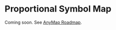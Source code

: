Proportional Symbol Map
===========

Coming soon. See [AnyMap Roadmap](http://anychart.com/products/anymap/roadmap/).

<!-- 
* [Proportional Symbol Map](#proportional_symbol_map)
* [Data](#data)
* [Series and Points](#series_and_points)
 * [Points](#points)
 * [Series](#series)
* [Series and Points](#series_and_points)
* [Variability](#variables)
 * [Single Variable](#single_variable)
 * [Multi Variable](#multi_variable)
* [Advantages and Disadvantages](#advantages_and_disadvanteges)
 * [Advantages](#advantages)
 * [Disadvantages](#disadvantages)

*coming_soon*

## Proportional Symbol Map


## Data


## Series and Points

### Points

### Series


## Variability

### Single Variable

### Multi Variable

## Advantages

## Disadvantages
-->
